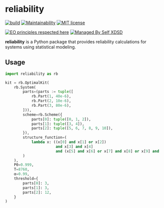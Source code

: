 # reliability

[![build](https://github.com/fedorpashin/reliability/workflows/build/badge.svg)](https://github.com/fedorpashin/reliability/actions)
[![Maintainability](https://api.codeclimate.com/v1/badges/0b2912a94e2a66ef70d9/maintainability)](https://codeclimate.com/github/fedorpashin/reliability/maintainability)
[![MIT license](https://img.shields.io/badge/License-MIT-blue.svg)](https://lbesson.mit-license.org/)

[![EO principles respected here](https://www.elegantobjects.org/badge.svg)](https://www.elegantobjects.org)
[![Managed By Self XDSD](https://self-xdsd.com/b/mbself.svg)](https://self-xdsd.com/p/fedorpashin/reliability?provider=github)

**reliability** is a Python package that provides reliability calculations for systems using statistical modeling.

## Usage

```python
import reliability as rb

kit = rb.OptimalKit(
    rb.System(
        parts=(parts := tuple([
            rb.Part(1, 40e-6),
            rb.Part(2, 10e-6),
            rb.Part(3, 80e-6),
        ])),
        scheme=rb.Scheme({
            parts[0]: tuple([0, 1, 2]),
            parts[1]: tuple([3, 4]),
            parts[2]: tuple([5, 6, 7, 8, 9, 10]),
        }),
        structure_function=(
            lambda x: ((x[0] and x[1] or x[2])
                       and x[3] and x[4]
                       and (x[5] and x[6] or x[7] and x[8] or x[9] and x[10]))
        )
    ),
    P0=0.999,
    T=8760,
    α=0.99,
    threshold={
        parts[0]: 3,
        parts[1]: 3,
        parts[2]: 12,
    }
)
```
